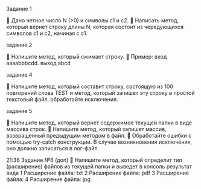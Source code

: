 Задание 1

📌 Дано четное число N (>0) и символы c1 и c2.
📌 Написать метод, который вернет строку длины N, которая
состоит из чередующихся символов c1 и c2, начиная с c1.

задание 2 

📌 Напишите метод, который сжимает строку.
📌 Пример: вход aaaabbbcdd.
выход abcd


задание 4 

📌 Напишите метод, который составит строку, состоящую из 100
повторений слова TEST и метод, который запишет эту строку в
простой текстовый файл, обработайте исключения.

задание 5

📌 Напишите метод, который вернет содержимое текущей папки в виде
массива строк.
📌 Напишите метод, который запишет массив, возвращенный предыдущим
методом в файл.
📌 Обработайте ошибки с помощью try-catch конструкции. В случае
возникновения исключения, оно должно записаться в лог-файл.

21:36
Задание №6 (доп)
📌 Напишите метод, который определит тип (расширение) файлов из
текущей папки и выведет в консоль результат вида
1 Расширение файла: txt
2 Расширение файла: pdf
3 Расширение файла:
4 Расширение файла: jpg